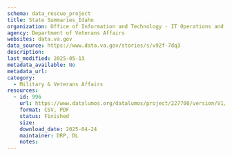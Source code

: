 ```yaml
---
schema: data_rescue_project 
title: State Summaries_Idaho
organization: Office of Information and Technology - IT Operations and Services (ITOPS)
agency: Department of Veterans Affairs
websites: data.va.gov
data_source: https://www.data.va.gov/stories/s/v92f-7dq3
description: 
last_modified: 2025-05-13
metadata_available: No
metadata_url: 
category:
  - Military & Veterans Affairs 
resources:
  - id: 996
    url: https://www.datalumos.org/datalumos/project/227700/version/V1/view
    format: CSV, PDF
    status: Finished
    size: 
    download_date: 2025-04-24
    maintainer: DRP, DL
    notes: 
---
```


